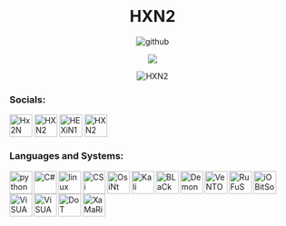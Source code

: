 <img src="https://camo.githubusercontent.com/82291b0fe831bfc6781e07fc5090cbd0a8b912bb8b8d4fec0696c881834f81ac/68747470733a2f2f70726f626f742e6d656469612f394575424971676170492e676966" width="800" height="3"><div align="center">

<h1 align="center">HXN2</h1>
<p align="center">
<table>
  <tr>
     <p align="center"> <img src="https://komarev.com/ghpvc/?username=github&label=Profile%20views&color=0e75b6&style=flat" alt="github"/> </p>
     <p align="center">
      <img src="https://github-readme-stats.vercel.app/api?username=hxn2&show_icons=true&theme=radical"
    </td>
  </img>
  <tr>
<p><img align="center" src="https://github-readme-stats.vercel.app/api/top-langs?username=hxn2&show_icons=true&theme=radical&hide_border=true&locale=en&layout=compact" alt="HXN2" /></p> 
  </tr>
<h3 align="left">Socials:</h3>
<p align="left">
<a href="https://linktr.ee/Hx2N" target="blank"><img align="center" src="https://d1fdloi71mui9q.cloudfront.net/HwrgaarzTEOljjhlbkV5_Ag7K55YMvWAE9Ul4" alt="Hx2N Accounts" height="40" width="40" /></a>
</a> 
</a>
</a>
</a> 
</a>
</a>  
</a>  
</a>
<a href="https://instagram.com/hxn.ops/" target="blank"><img align="center" src="https://raw.githubusercontent.com/rahuldkjain/github-profile-readme-generator/master/src/images/icons/Social/instagram.svg" alt="HXN2" height="40" width="40" /></a>
</a> 
</a>
</a>
</a> 
</a>
</a>  
</a>  
</a>
<a href="https://t.me/HEXiN1K" target="blank"><img align="center" src="https://upload.wikimedia.org/wikipedia/commons/8/83/Telegram_2019_Logo.svg" alt="HEXiN1K" height="40" width="40" /></a>
</a> 
</a>
</a>
</a> 
</a>
</a>  
</a>  
</a>
<a href="https://payhip.com/x2" target="blank"><img align="center" src="https://pbs.twimg.com/profile_images/1024284022552309761/DYexANJg_400x400.jpg" alt="HXN2" height="40" width="40" /></a>

</p>
  
<h3 align="left">Languages and Systems:</h3>
<a href="https://www.python.org" target="_blank" align="left"> <img src="https://cdn4.iconfinder.com/data/icons/logos-and-brands/512/267_Python_logo-512.png" alt="python" width="40 "height="40" align="left"/> </a>
</p>
</a> 
</a>
</a>
</a> 
</a>
</a>  
</a>  
</a>
</p>
<a href="https://docs.microsoft.com/en-us/dotnet/csharp/" target="_blank" align="left"> <img src="https://upload.wikimedia.org/wikipedia/commons/thumb/0/0d/C_Sharp_wordmark.svg/1200px-C_Sharp_wordmark.svg.png" alt="C#" width="40 "height="40" align="left"/> 
</p>
</a> 
</a>
</a>
</a> 
</a>
</a>  
</a>  
</a>
</p>
 <p align="left"> <a href="https://www.linux.org/" target="_blank" rel="noreferrer"> <img align="left" src="https://cdn3.iconfinder.com/data/icons/logos-brands-3/24/logo_brand_brands_logos_linux-512.png" alt="linux" width="40" height="40"/> </a> </p>
 </p>
</p>
</a> 
</a>
</a>
</a> 
</a>
</a>  
</a>  
</a>
</p>
 <p align="left"> <a href="https://csilinux.com/" target="_blank" rel="noreferrer"> <img align="left" src="https://csilinux.com/static/media/logoW.714b4bc5fdd09e0a24ed.png" alt="CSi LinUx" width="40" height="40"/> </a> </p>
 </p>
</p>
</a> 
</a>
</a>
</a> 
</a>
</a>  
</a>  
</a>
</p>
 <a href="https://osintframework.com/" target="_blank" align="left"> <img src="https://nitter.net/pic/pbs.twimg.com%2Fprofile_images%2F987789535114350598%2FrhoaM2_s.jpg" alt="OsiNt FrAme WoRk
" width="40 "height="40" align="left"/> </a>
</p>
</p>
</a> 
</a>
</a>
</a> 
</a>
</a>  
</a>  
</a>
</p>
<a href="https://www.kali.org/" target="_blank" align="left"> <img src="https://seeklogo.com/images/K/kali-linux-logo-5A3B1D1555-seeklogo.com.png" alt="Kali Linux" width="40 "height="40" align="left"/> </a>
</p>
</a> 
</a>
</a>
</a> 
</a>
</a>  
</a>  
</a>
</p>
<a href="https://blackarch.org/" target="_blank" align="left"> <img src="https://pbs.twimg.com/profile_images/1164626251883143174/_0Fp841N_400x400.jpg" alt="BLaCk ArCh LiNuX" width="40 "height="40" align="left"/> </a>
</p>
</a> 
</a>
</a>
</a> 
</a>
</a>  
</a>  
</a>
</p>
<a href="https://www.demonlinux.com/" target="_blank" align="left"> <img src="https://encrypted-tbn0.gstatic.com/images?q=tbn:ANd9GcQQ0-SMQ1VYRgoB_Sd7gZjUxnpvPejlIVgREQ&usqp=CAU" alt="Demon LinUx" width="40 "height="40" align="left"/> </a>
</p>
</a> 
</a>
</a>
</a> 
</a>
</a>  
</a>  
</a>
</p>
<a href="https://www.ventoy.net/" target="_blank" align="left"> <img src="https://www.ventoy.net/static/img/ventoy.png?v=1" alt="VeNTOy UsB BOoTaBLe" width="40 "height="40" align="left"/> </a>
</p>
</a> 
</a>
</a>
</a> 
</a>
</a>  
</a>  
</a>
</p>
<a href="https://rufus.ie" target="_blank" align="left"> <img src="https://rufus.ie/pics/rufus-128.png" alt="RuFuS UsB BOoTaBLe" width="40 "height="40" align="left"/> </a>
</p>
</a> 
</a>
</a>
</a> 
</a>
</a>  
</a>  
</a>
</p>
<a href="https://www.iobit.com/" target="_blank" align="left"> <img src="https://pbs.twimg.com/profile_images/1562763543014912004/Jjt5zK22_400x400.jpg" alt="iOBitSoFT" width="40 "height="40" align="left"/> </a>
</p>
</a> 
</a>
</a>
</a> 
</a>
</a>  
</a>
<a href="https://code.visualstudio.com/" target="_blank" align="left"> <img src="https://upload.wikimedia.org/wikipedia/commons/9/9a/Visual_Studio_Code_1.35_icon.svg" alt="ViSUAL STUDiO CoDE" width="40 "height="40" align="left"/> </a>
</p>
</a> 
</a>
</a>
</a> 
</a>
</a>  
</a>
<a href="https://visualstudio.microsoft.com/vs/" target="_blank" align="left"> <img src="https://upload.wikimedia.org/wikipedia/commons/5/59/Visual_Studio_Icon_2019.svg" alt="ViSUAL STUDiO CoMmUniTy" width="40 "height="40" align="left"/> </a>
</p>
</a> 
</a>
</a>
</a> 
</a>
</a>  
</a>
<a href="https://dotnet.microsoft.com/en-us/" target="_blank" align="left"> <img src="https://avatars.githubusercontent.com/u/9141961?s=200&v=4" alt="DoT .NeT" width="40 "height="40" align="left"/> </a>
</p>
</a> 
</a>
</a>
</a> 
</a>
</a>  
</a>
<a href="https://dotnet.microsoft.com/en-us/apps/xamarin" target="_blank" align="left"> <img src="https://avatars.githubusercontent.com/u/790012?s=200&v=4" alt="XaMaRiN" width="40 "height="40" align="left"/> </a>
</p>
</a> 
</a>
</a>
</a> 
</a>
</a>  
</a>
<img src="https://camo.githubusercontent.com/82291b0fe831bfc6781e07fc5090cbd0a8b912bb8b8d4fec0696c881834f81ac/68747470733a2f2f70726f626f742e6d656469612f394575424971676170492e676966" width="800" height="3"><div align="center">
<p>
